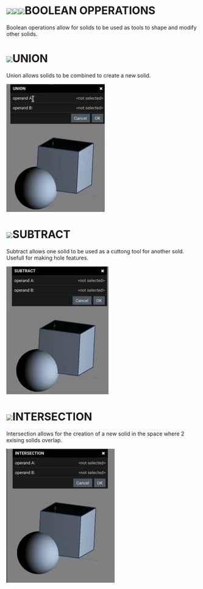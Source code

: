 # ![](../img/cad/union32.png)![](../img/cad/subtract32.png)![](../img/cad/intersection32.png)BOOLEAN OPPERATIONS

Boolean operations allow for solids to be used as tools to shape and modify other solids.


# ![](../img/cad/union32.png)UNION
Union allows solids to be combined to create a new solid.

![](img/bool-UNION.gif)

# ![](../img/cad/subtract32.png)SUBTRACT
Subtract allows one solid to be used as a cuttong tool for another sold. Usefull for making hole features.

![](img/bool-SUBTRACT.gif)

# ![](../img/cad/intersection32.png)INTERSECTION
Intersection allows for the creation of a new solid in the space where 2 exising solids overlap. 

![](img/bool-INTERSECTION.gif)
